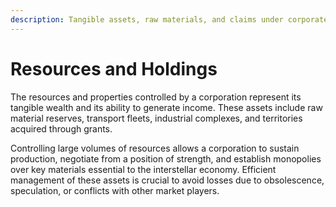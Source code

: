 ```yaml
---
description: Tangible assets, raw materials, and claims under corporate control.
---
```


# Resources and Holdings

The resources and properties controlled by a corporation represent its tangible wealth and its ability to generate income. These assets include raw material reserves, transport fleets, industrial complexes, and territories acquired through grants.

Controlling large volumes of resources allows a corporation to sustain production, negotiate from a position of strength, and establish monopolies over key materials essential to the interstellar economy. Efficient management of these assets is crucial to avoid losses due to obsolescence, speculation, or conflicts with other market players.
